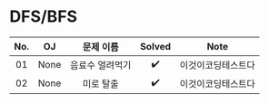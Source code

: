 # DFS/BFS


|          No.          |        OJ        |        문제 이름         |        Solved         |    Note        |
| :-----: |  :--------: |:---------------------: | :-----: |:-----: |
| 01 | None | 음료수 얼려먹기 | ✔️ | 이것이코딩테스트다 |
| 02 | None | 미로 탈출 | ✔️ | 이것이코딩테스트다 |